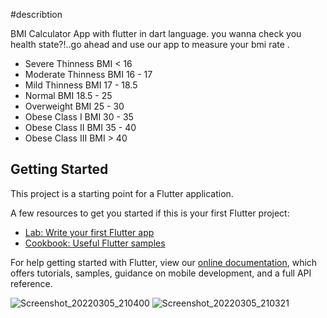 #describtion

BMI Calculator App with flutter in dart language. you wanna check you health state?!..go ahead and use our app to measure your bmi 
rate .
- Severe Thinness	       BMI < 16
- Moderate Thinness	     BMI 16 - 17
- Mild Thinness	         BMI 17 - 18.5
- Normal	               BMI 18.5 - 25
- Overweight	           BMI 25 - 30
- Obese Class I	         BMI 30 - 35
- Obese Class II	       BMI 35 - 40
- Obese Class III	       BMI > 40

## Getting Started

This project is a starting point for a Flutter application.

A few resources to get you started if this is your first Flutter project:

- [Lab: Write your first Flutter app](https://flutter.dev/docs/get-started/codelab)
- [Cookbook: Useful Flutter samples](https://flutter.dev/docs/cookbook)

For help getting started with Flutter, view our
[online documentation](https://flutter.dev/docs), which offers tutorials,
samples, guidance on mobile development, and a full API reference.

![Screenshot_20220305_210400](https://user-images.githubusercontent.com/94145850/156896792-593ad95f-94e0-488c-b6af-b9d2578dcf49.png)
![Screenshot_20220305_210321](https://user-images.githubusercontent.com/94145850/156896790-b50f40f0-627f-4fb9-87f0-b445c4f9d7cd.png)
